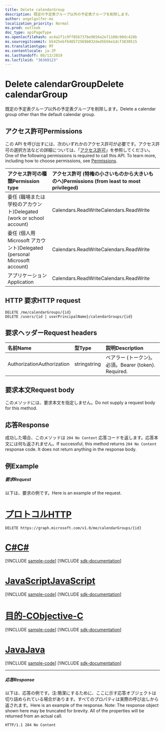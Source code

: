 ```yaml
---
title: Delete calendarGroup
description: 既定の予定表グループ以外の予定表グループを削除します。
author: angelgolfer-ms
localization_priority: Normal
ms.prod: outlook
doc_type: apiPageType
ms.openlocfilehash: ac4a2f1c9ff856737be9656a2e71180c90dc428b
ms.sourcegitcommit: b5425ebf648572569b032ded5b56e1dcf3830515
ms.translationtype: MT
ms.contentlocale: ja-JP
ms.lasthandoff: 08/13/2019
ms.locfileid: "36369123"
---
```

# <a name="delete-calendargroup"></a><span data-ttu-id="35f97-103">Delete calendarGroup</span><span class="sxs-lookup"><span data-stu-id="35f97-103">Delete calendarGroup</span></span>

<span data-ttu-id="35f97-104">既定の予定表グループ以外の予定表グループを削除します。</span><span class="sxs-lookup"><span data-stu-id="35f97-104">Delete a calendar group other than the default calendar group.</span></span>

## <a name="permissions"></a><span data-ttu-id="35f97-105">アクセス許可</span><span class="sxs-lookup"><span data-stu-id="35f97-105">Permissions</span></span>

<span data-ttu-id="35f97-p101">この API を呼び出すには、次のいずれかのアクセス許可が必要です。アクセス許可の選択方法などの詳細については、「[アクセス許可](/graph/permissions-reference)」を参照してください。</span><span class="sxs-lookup"><span data-stu-id="35f97-p101">One of the following permissions is required to call this API. To learn more, including how to choose permissions, see [Permissions](/graph/permissions-reference).</span></span>

| <span data-ttu-id="35f97-108">アクセス許可の種類</span><span class="sxs-lookup"><span data-stu-id="35f97-108">Permission type</span></span>                        | <span data-ttu-id="35f97-109">アクセス許可 (特権の小さいものから大きいものへ)</span><span class="sxs-lookup"><span data-stu-id="35f97-109">Permissions (from least to most privileged)</span></span> |
| :------------------------------------- | :------------------------------------------ |
| <span data-ttu-id="35f97-110">委任 (職場または学校のアカウント)</span><span class="sxs-lookup"><span data-stu-id="35f97-110">Delegated (work or school account)</span></span>     | <span data-ttu-id="35f97-111">Calendars.ReadWrite</span><span class="sxs-lookup"><span data-stu-id="35f97-111">Calendars.ReadWrite</span></span>                         |
| <span data-ttu-id="35f97-112">委任 (個人用 Microsoft アカウント)</span><span class="sxs-lookup"><span data-stu-id="35f97-112">Delegated (personal Microsoft account)</span></span> | <span data-ttu-id="35f97-113">Calendars.ReadWrite</span><span class="sxs-lookup"><span data-stu-id="35f97-113">Calendars.ReadWrite</span></span>                         |
| <span data-ttu-id="35f97-114">アプリケーション</span><span class="sxs-lookup"><span data-stu-id="35f97-114">Application</span></span>                            | <span data-ttu-id="35f97-115">Calendars.ReadWrite</span><span class="sxs-lookup"><span data-stu-id="35f97-115">Calendars.ReadWrite</span></span>                         |

## <a name="http-request"></a><span data-ttu-id="35f97-116">HTTP 要求</span><span class="sxs-lookup"><span data-stu-id="35f97-116">HTTP request</span></span>

<!-- { "blockType": "ignored" } -->

```http
DELETE /me/calendarGroups/{id}
DELETE /users/{id | userPrincipalName}/calendarGroups/{id}
```

## <a name="request-headers"></a><span data-ttu-id="35f97-117">要求ヘッダー</span><span class="sxs-lookup"><span data-stu-id="35f97-117">Request headers</span></span>

| <span data-ttu-id="35f97-118">名前</span><span class="sxs-lookup"><span data-stu-id="35f97-118">Name</span></span>          | <span data-ttu-id="35f97-119">型</span><span class="sxs-lookup"><span data-stu-id="35f97-119">Type</span></span>   | <span data-ttu-id="35f97-120">説明</span><span class="sxs-lookup"><span data-stu-id="35f97-120">Description</span></span>               |
| :------------ | :----- | :------------------------ |
| <span data-ttu-id="35f97-121">Authorization</span><span class="sxs-lookup"><span data-stu-id="35f97-121">Authorization</span></span> | <span data-ttu-id="35f97-122">string</span><span class="sxs-lookup"><span data-stu-id="35f97-122">string</span></span> | <span data-ttu-id="35f97-p102">ベアラー {トークン}。必須。</span><span class="sxs-lookup"><span data-stu-id="35f97-p102">Bearer {token}. Required.</span></span> |

## <a name="request-body"></a><span data-ttu-id="35f97-125">要求本文</span><span class="sxs-lookup"><span data-stu-id="35f97-125">Request body</span></span>

<span data-ttu-id="35f97-126">このメソッドには、要求本文を指定しません。</span><span class="sxs-lookup"><span data-stu-id="35f97-126">Do not supply a request body for this method.</span></span>

## <a name="response"></a><span data-ttu-id="35f97-127">応答</span><span class="sxs-lookup"><span data-stu-id="35f97-127">Response</span></span>

<span data-ttu-id="35f97-p103">成功した場合、このメソッドは `204 No Content` 応答コードを返します。応答本文には何も返されません。</span><span class="sxs-lookup"><span data-stu-id="35f97-p103">If successful, this method returns `204 No Content` response code. It does not return anything in the response body.</span></span>

## <a name="example"></a><span data-ttu-id="35f97-130">例</span><span class="sxs-lookup"><span data-stu-id="35f97-130">Example</span></span>

##### <a name="request"></a><span data-ttu-id="35f97-131">要求</span><span class="sxs-lookup"><span data-stu-id="35f97-131">Request</span></span>

<span data-ttu-id="35f97-132">以下は、要求の例です。</span><span class="sxs-lookup"><span data-stu-id="35f97-132">Here is an example of the request.</span></span>


# <a name="httptabhttp"></a>[<span data-ttu-id="35f97-133">プロトコル</span><span class="sxs-lookup"><span data-stu-id="35f97-133">HTTP</span></span>](#tab/http)
<!-- {
  "blockType": "request",
  "name": "delete_calendargroup"
}-->

```http
DELETE https://graph.microsoft.com/v1.0/me/calendarGroups/{id}
```
# <a name="ctabcsharp"></a>[<span data-ttu-id="35f97-134">C#</span><span class="sxs-lookup"><span data-stu-id="35f97-134">C#</span></span>](#tab/csharp)
[!INCLUDE [sample-code](../includes/snippets/csharp/delete-calendargroup-csharp-snippets.md)]
[!INCLUDE [sdk-documentation](../includes/snippets/snippets-sdk-documentation-link.md)]

# <a name="javascripttabjavascript"></a>[<span data-ttu-id="35f97-135">JavaScript</span><span class="sxs-lookup"><span data-stu-id="35f97-135">JavaScript</span></span>](#tab/javascript)
[!INCLUDE [sample-code](../includes/snippets/javascript/delete-calendargroup-javascript-snippets.md)]
[!INCLUDE [sdk-documentation](../includes/snippets/snippets-sdk-documentation-link.md)]

# <a name="objective-ctabobjc"></a>[<span data-ttu-id="35f97-136">目的-C</span><span class="sxs-lookup"><span data-stu-id="35f97-136">Objective-C</span></span>](#tab/objc)
[!INCLUDE [sample-code](../includes/snippets/objc/delete-calendargroup-objc-snippets.md)]
[!INCLUDE [sdk-documentation](../includes/snippets/snippets-sdk-documentation-link.md)]

# <a name="javatabjava"></a>[<span data-ttu-id="35f97-137">Java</span><span class="sxs-lookup"><span data-stu-id="35f97-137">Java</span></span>](#tab/java)
[!INCLUDE [sample-code](../includes/snippets/java/delete-calendargroup-java-snippets.md)]
[!INCLUDE [sdk-documentation](../includes/snippets/snippets-sdk-documentation-link.md)]

---


##### <a name="response"></a><span data-ttu-id="35f97-138">応答</span><span class="sxs-lookup"><span data-stu-id="35f97-138">Response</span></span>

<span data-ttu-id="35f97-p104">以下は、応答の例です。注:簡潔にするために、ここに示す応答オブジェクトは切り詰められている場合があります。すべてのプロパティは実際の呼び出しから返されます。</span><span class="sxs-lookup"><span data-stu-id="35f97-p104">Here is an example of the response. Note: The response object shown here may be truncated for brevity. All of the properties will be returned from an actual call.</span></span>

<!-- {
  "blockType": "response",
  "truncated": true
} -->

```http
HTTP/1.1 204 No Content
```

<!-- uuid: 8fcb5dbc-d5aa-4681-8e31-b001d5168d79
2015-10-25 14:57:30 UTC -->

<!-- {
  "type": "#page.annotation",
  "description": "Delete calendarGroup",
  "keywords": "",
  "section": "documentation",
  "tocPath": "",
  "suppressions": [
  ]
}-->
